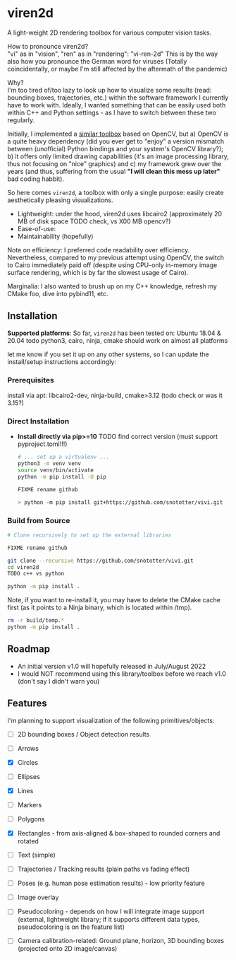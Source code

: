 # viren2d
A light-weight 2D rendering toolbox for various computer vision tasks.

How to pronounce viren2d?  
"vi" as in "vision", "ren" as in "rendering": "vi-ren-2d"
This is by the way also how you pronounce the German word for viruses (Totally coincidentally, or maybe I'm still affected by the aftermath of the pandemic)

Why?  
I'm too tired of/too lazy to look up how to visualize some results (read: bounding boxes, trajectories, etc.) within the software framework I currently have to work with.
Ideally, I wanted something that can be easily used both within C++ and Python settings - as I have to switch between these two regularly.

Initially, I implemented a [similar toolbox](https://github.com/snototter/vitocpp/) based on OpenCV, but a) OpenCV is a quite heavy dependency (did you ever get to "enjoy" a version mismatch between (unofficial) Python bindings and your system's OpenCV library?); b) it offers only limited drawing capabilities (it's an image processing library, thus not focusing on "nice" graphics) and c) my framework grew over the years (and thus, suffering from the usual __"I will clean this mess up later"__ bad coding habbit).

So here comes `viren2d`, a toolbox with only a single purpose: easily create aesthetically pleasing visualizations.
* Lightweight: under the hood, viren2d uses libcairo2 (approximately 20 MB of disk space TODO check, vs X00 MB opencv?)
* Ease-of-use: 
* Maintainability (hopefully)

Note on efficiency: I preferred code readability over efficiency. Nevertheless, compared to my previous attempt using OpenCV, the switch to Cairo immediately paid off (despite using CPU-only in-memory image surface rendering, which is by far the slowest usage of Cairo).

Marginalia: I also wanted to brush up on my C++ knowledge, refresh my CMake foo, dive into pybind11, etc.


## Installation
**Supported platforms**:
So far, `viren2d` has been tested on: Ubuntu 18.04 & 20.04
todo python3, cairo, ninja, cmake should work on almost all platforms

let me know if you set it up on any other systems, so I can update the install/setup instructions accordingly: 

### Prerequisites
install via apt: libcairo2-dev, ninja-build, cmake>3.12 (todo check or was it 3.15?)

### Direct Installation
  * **Install directly via pip>=10** TODO find correct version (must support pyproject.toml!!!)
    ```bash
    # ... set up a virtualenv ...
    python3 -m venv venv
    source venv/bin/activate
    python -m pip install -U pip

    FIXME rename github

    > python -m pip install git+https://github.com/snototter/vivi.git
    ```
### Build from Source
```bash
# Clone recursively to set up the external libraries

FIXME rename github

git clone --recursive https://github.com/snototter/vivi.git
cd viren2d
TODO c++ vs python

python -m pip install .
```

Note, if you want to re-install it, you may have to delete the CMake cache first (as it points to a Ninja binary, which is located within /tmp).
```bash
rm -r build/temp.*
python -m pip install .
```

## Roadmap
* An initial version v1.0 will hopefully released in July/August 2022
* I would NOT recommend using this library/toolbox before we reach v1.0 (don't say I didn't warn you)


## Features
I'm planning to support visualization of the following primitives/objects:
* [ ] 2D bounding boxes / Object detection results
* [ ] Arrows
* [x] Circles
* [ ] Ellipses
* [x] Lines
* [ ] Markers
* [ ] Polygons
* [x] Rectangles - from axis-aligned & box-shaped to rounded corners and rotated
* [ ] Text (simple)
* [ ] Trajectories / Tracking results (plain paths vs fading effect)
* [ ] Poses (e.g. human pose estimation results) - low priority feature
* [ ] Image overlay
* [ ] Pseudocoloring - depends on how I will integrate image support (external, lightweight library; if it supports different data types, pseudocoloring is on the feature list)
* [ ] Camera calibration-related: Ground plane, horizon, 3D bounding boxes (projected onto 2D image/canvas)

